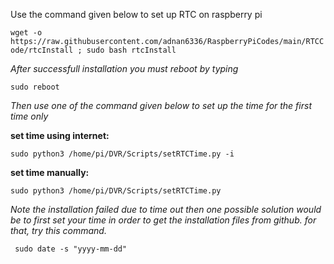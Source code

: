 
Use the command given below to set up RTC on raspberry pi

```wget -o https://raw.githubusercontent.com/adnan6336/RaspberryPiCodes/main/RTCCode/rtcInstall ; sudo bash rtcInstall```

*After successfull installation you must reboot by typing*

``` sudo reboot ```

*Then use one of the command given below to set up the time for the first time only*

**set time using internet:**

```sudo python3 /home/pi/DVR/Scripts/setRTCTime.py -i```

**set time manually:**

```sudo python3 /home/pi/DVR/Scripts/setRTCTime.py```

*Note the installation failed due to time out then one possible solution would be to first set your time in order to get the installation files from github.
for that, try this command.*

``` sudo date -s "yyyy-mm-dd"```
